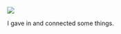 ![](https://db-feed.s3.amazonaws.com/legacy/Screen_Shot_2019_08_01_at_5_23_52_PM-1564694782022.png)

I gave in and connected some things.

